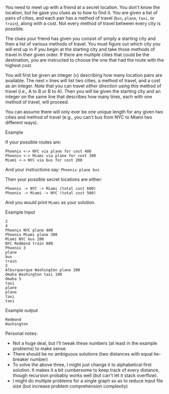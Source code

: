 You need to meet up with a friend at a secret location. You don't know the
location, but he gave you clues as to how to find it. You are given a list of
pairs of cities, and each pair has a method of travel (`bus`, `plane`, `taxi`,
or `train`), along with a cost. Not every method of travel between every city is
possible.

The clues your friend has given you consist of simply a starting city and then a
list of various methods of travel. You must figure out which city you will end
up in if you begin at the starting city and take those methods of travel in
their given order. If there are multiple cities that could be the destination,
you are instructed to choose the one that had the route with the highest cost.

You will first be given an integer (`n`) describing how many location pairs are
available. The next `n` lines will list two cities, a method of travel, and a
cost as an integer. Note that you can travel *either direction* using this
method of travel (i.e., A to B or B to A). Then you will be given the starting
city and an integer on the same line that describes how many lines, each with
one method of travel, will proceed.

You can assume there will only ever be one unique length for any given two
cities and method of travel (e.g., you can't bus from NYC to Miami two different
ways).

Example

If your possible routes are:

    Phoenix <-> NYC via plane for cost 400
    Phoenix <-> Miami via plane for cost 300
    Miami <-> NYC via bus for cost 200

And your instructions say: `Phoenix plane bus`

Then your possible secret locations are either:

    Phoenix -> NYC -> Miami (total cost 600)
    Phoenix -> Miami -> NYC (total cost 500)

And you would print `Miami` as your solution.

Example Input

```
2
4
Phoenix NYC plane 400
Phoenix Miami plane 300
Miami NYC bus 200
NYC Redmond train 800
Phoenix 3
plane
bus
train
2
Alburquerque Washington plane 200
Omaha Washington taxi 100
Omaha 5
taxi
plane
plane
taxi
taxi
```

Example output

```
Redmond
Washington
```


Personal notes:
- Not a huge deal, but I'll tweak these numbers (at least in the example
  problems) to make sense.
- There should be no ambiguous solutions (two distances with equal tie-breaker
  number)
- To solve the above three, I might just change it to alphabetical first
  solution. It makes it a bit cumbersome to keep track of every distance, though
  recursion probably works well (but can't let it stack overflow).
- I might do multiple problems for a single graph so as to reduce input file
  size (but increase problem comprehension complexity)
